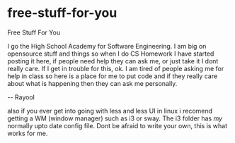# free-stuff-for-you
Free Stuff For You

I go the High School Academy for Software Engineering.
I am big on opensource stuff and things so when I do CS Homework I have started posting it here, if people need help they can ask me, or just take it I dont really care.
If I get in trouble for this, ok. I am tired of people asking me for help in class so here is a place for me to put code and if they really care about what is happening then they can ask me personally.


-- Rayool

also if you ever get into going with less and less UI in linux i recomend getting a WM (window manager) such as i3 or sway. The i3 folder has *my* normally upto date config file. Dont be afraid to write your own, this is what works for me.
